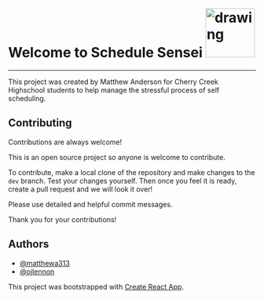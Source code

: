 
# Welcome to Schedule Sensei <img src="src/sensei-art/bearsenseihead.png" alt="drawing" width="100" height="100">
----------------------------------

This project was created by Matthew Anderson for Cherry Creek Highschool students to help manage the stressful process of self scheduling. 


## Contributing

Contributions are always welcome!

This is an open source project so anyone is welcome to contribute.

To contribute, make a local clone of the repository and make changes to the `dev` branch. Test your changes yourself. Then once you feel it is ready, create a pull request and we will look it over!

Please use detailed and helpful commit messages.

Thank you for your contributions!


## Authors

- [@matthewa313](https://github.com/matthewa313)
- [@ojlennon](https://github.com/ojlennon)




This project was bootstrapped with [Create React App](https://github.com/facebook/create-react-app).
